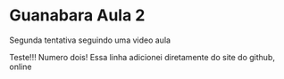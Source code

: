 # Guanabara Aula 2
 Segunda tentativa seguindo uma video aula

 Teste!!! Numero dois!
Essa linha adicionei diretamente do site do github, online
